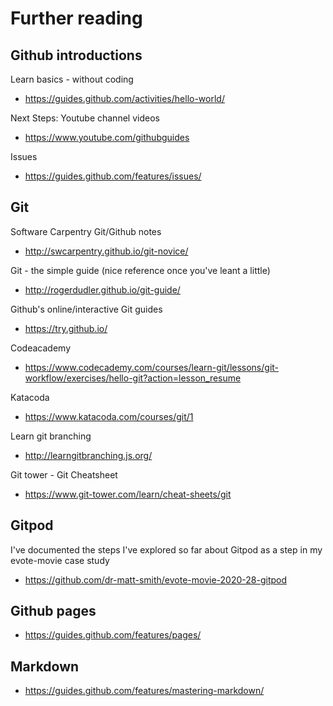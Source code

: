 # Further reading

## Github  introductions

Learn basics - without coding

- https://guides.github.com/activities/hello-world/


Next Steps: Youtube channel videos

- https://www.youtube.com/githubguides

Issues

- https://guides.github.com/features/issues/



## Git 

Software Carpentry Git/Github notes

- http://swcarpentry.github.io/git-novice/

Git - the simple guide (nice reference once you've leant a little)

- http://rogerdudler.github.io/git-guide/

Github's online/interactive Git guides

- https://try.github.io/



Codeacademy

  - https://www.codecademy.com/courses/learn-git/lessons/git-workflow/exercises/hello-git?action=lesson_resume

Katacoda

  - https://www.katacoda.com/courses/git/1

Learn git branching

  - http://learngitbranching.js.org/


Git tower - Git Cheatsheet

- https://www.git-tower.com/learn/cheat-sheets/git


## Gitpod

I've documented the steps I've explored so far about Gitpod as a step in my evote-movie case study
  
  - https://github.com/dr-matt-smith/evote-movie-2020-28-gitpod
  
## Github pages

- https://guides.github.com/features/pages/

## Markdown

- https://guides.github.com/features/mastering-markdown/


